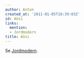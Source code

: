 ```yaml
---
author: Anton
created_at: '2011-01-05T18:39:03Z'
id: Aûsi
links:
  mention:
  - Jordmodern
title: Aûsi
---
```


Se [Jordmodern].

  [Jordmodern]: Jordmodern
